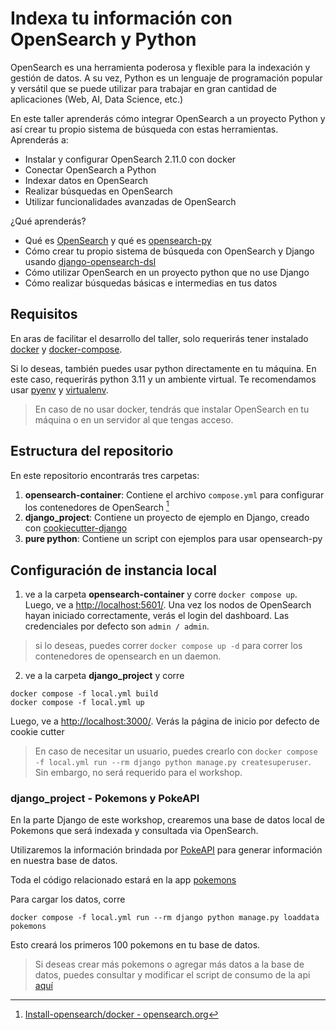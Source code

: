 # Indexa tu información con OpenSearch y Python

OpenSearch es una herramienta poderosa y flexible para la indexación y gestión de datos. A su vez, Python es un lenguaje de programación popular y versátil que se puede utilizar para trabajar en gran cantidad de aplicaciones (Web, AI, Data Science, etc.)

En este taller aprenderás cómo integrar OpenSearch a un proyecto Python y así crear tu propio sistema de búsqueda con estas herramientas. Aprenderás a:

- Instalar y configurar OpenSearch 2.11.0 con docker
- Conectar OpenSearch a Python
- Indexar datos en OpenSearch
- Realizar búsquedas en OpenSearch
- Utilizar funcionalidades avanzadas de OpenSearch

¿Qué aprenderás?

- Qué es [OpenSearch](https://opensearch.org/) y qué es [opensearch-py](https://opensearch.org/docs/latest/clients/python-low-level/)
- Cómo crear tu propio sistema de búsqueda con OpenSearch y Django usando [django-opensearch-dsl](https://github.com/Codoc-os/django-opensearch-dsl)
- Cómo utilizar OpenSearch en un proyecto python que no use Django
- Cómo realizar búsquedas básicas e intermedias en tus datos

## Requisitos

En aras de facilitar el desarrollo del taller, solo requerirás tener instalado [docker](https://docs.docker.com/) y [docker-compose](https://docs.docker.com/compose/).

Si lo deseas, también puedes usar python directamente en tu máquina. En este caso, requerirás python 3.11 y un ambiente virtual. Te recomendamos usar [pyenv](https://github.com/pyenv/pyenv) y [virtualenv](https://virtualenv.pypa.io/en/latest/index.html).

> En caso de no usar docker, tendrás que instalar OpenSearch en tu máquina o en un servidor al que tengas acceso.

## Estructura del repositorio

En este repositorio encontrarás tres carpetas:

1. **opensearch-container**: Contiene el archivo `compose.yml` para configurar los contenedores de OpenSearch [^1]
2. **django_project**: Contiene un proyecto de ejemplo en Django, creado con [cookiecutter-django](https://github.com/cookiecutter/cookiecutter-django)
3. **pure python**: Contiene un script con ejemplos para usar opensearch-py

## Configuración de instancia local

1. ve a la carpeta **opensearch-container** y corre `docker compose up`. Luego, ve a [http://localhost:5601/](http://localhost:5601/). Una vez los nodos de OpenSearch hayan iniciado correctamente, verás el login del dashboard. Las credenciales por defecto son `admin / admin`.

> si lo deseas, puedes correr `docker compose up -d` para correr los contenedores de opensearch en un daemon.

2. ve a la carpeta **django_project** y corre

```
docker compose -f local.yml build
docker compose -f local.yml up
```

Luego, ve a [http://localhost:3000/](http://localhost:3000/). Verás la página de inicio por defecto de cookie cutter

> En caso de necesitar un usuario, puedes crearlo con `docker compose -f local.yml run --rm django python manage.py createsuperuser`. Sin embargo, no será requerido para el workshop.

### **django_project** - Pokemons y PokeAPI

En la parte Django de este workshop, crearemos una base de datos local de Pokemons que será indexada y consultada via OpenSearch.

Utilizaremos la información brindada por [PokeAPI](https://pokeapi.co/docs/v2) para generar información en nuestra base de datos.

Toda el código relacionado estará en la app [pokemons](django_project/opensearch_workshop/pokemons/)

Para cargar los datos, corre

```
docker compose -f local.yml run --rm django python manage.py loaddata pokemons
```

Esto creará los primeros 100 pokemons en tu base de datos.

> Si deseas crear más pokemons o agregar más datos a la base de datos, puedes consultar y modificar el script de consumo de la api [aquí](django_project/opensearch_workshop/pokemons/utils.py)

[^1]: [Install-opensearch/docker - opensearch.org](https://opensearch.org/docs/latest/install-and-configure/install-opensearch/docker/#sample-docker-composeyml)
